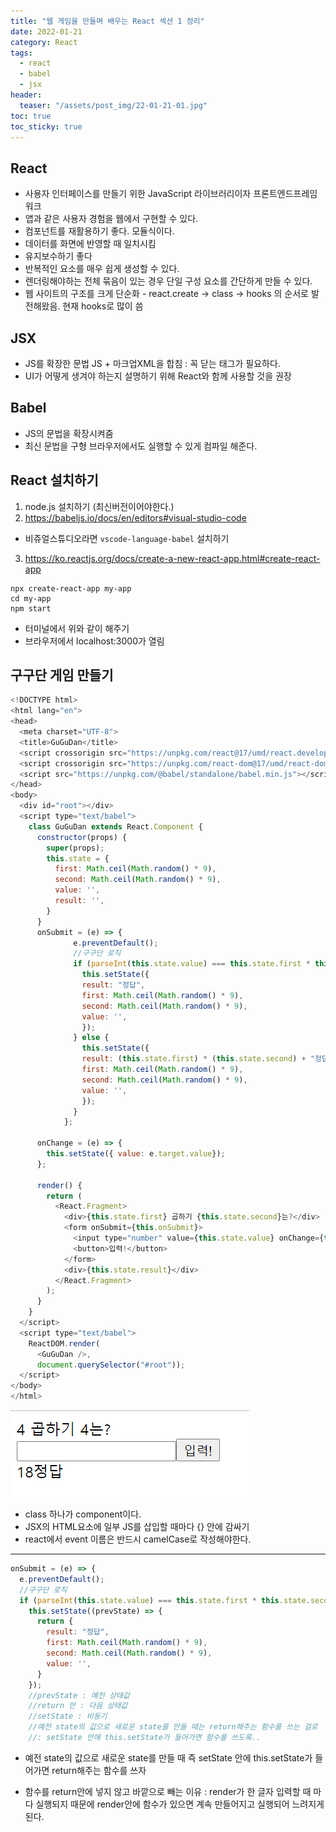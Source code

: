 ```yaml
---
title: "웹 게임을 만들며 배우는 React 섹션 1 정리"
date: 2022-01-21
category: React
tags:
  - react
  - babel
  - jsx 
header:
  teaser: "/assets/post_img/22-01-21-01.jpg"
toc: true 
toc_sticky: true
---
```



## React

- 사용자 인터페이스를 만들기 위한 JavaScript 라이브러리이자 프론트엔드프레임워크
- 앱과 같은 사용자 경험을 웹에서 구현할 수 있다.
- 컴포넌트를 재활용하기 좋다. 모듈식이다.
- 데이터를 화면에 반영할 때 일치시킴
- 유지보수하기 좋다
- 반복적인 요소를 매우 쉽게 생성할 수 있다.
- 렌더링해야하는 전체 묶음이 있는 경우 단일 구성 요소를 간단하게 만들 수 있다.
- 웹 사이트의 구조를 크게 단순화
​- react.create -> class -> hooks 의 순서로 발전해왔음. 현재 hooks로 많이 씀


## JSX

- JS를 확장한 문법 JS + 마크업XML을 합침 : 꼭 닫는 태그가 필요하다.
- UI가 어떻게 생겨야 하는지 설명하기 위해 React와 함께 사용할 것을 권장


## Babel

- JS의 문법을 확장시켜줌
- 최신 문법을 구형 브라우저에서도 실행할 수 있게 컴파일 해준다.



## React 설치하기

1. node.js 설치하기 (최신버전이어야한다.)
2. <https://babeljs.io/docs/en/editors#visual-studio-code>
  - 비쥬얼스튜디오라면 `vscode-language-babel` 설치하기
3. <https://ko.reactjs.org/docs/create-a-new-react-app.html#create-react-app>
``` node 
npx create-react-app my-app
cd my-app
npm start
``` 
  - 터미널에서 위와 같이 해주기
  - 브라우저에서 localhost:3000가 열림


## 구구단 게임 만들기
```js
<!DOCTYPE html>
<html lang="en">
<head>
  <meta charset="UTF-8">
  <title>GuGuDan</title>
  <script crossorigin src="https://unpkg.com/react@17/umd/react.development.js"></script>
  <script crossorigin src="https://unpkg.com/react-dom@17/umd/react-dom.development.js"></script>
  <script src="https://unpkg.com/@babel/standalone/babel.min.js"></script>
</head>
<body>
  <div id="root"></div>
  <script type="text/babel">
    class GuGuDan extends React.Component {
      constructor(props) {
        super(props);
        this.state = {
          first: Math.ceil(Math.random() * 9),
          second: Math.ceil(Math.random() * 9),
          value: '',
          result: '',
        }
      }
      onSubmit = (e) => {
              e.preventDefault();
              //구구단 로직
              if (parseInt(this.state.value) === this.state.first * this.state.second) {
                this.setState({
                result: "정답",
                first: Math.ceil(Math.random() * 9),
                second: Math.ceil(Math.random() * 9),
                value: '',
                });
              } else {
                this.setState({
                result: (this.state.first) * (this.state.second) + "정답",
                first: Math.ceil(Math.random() * 9),
                second: Math.ceil(Math.random() * 9),
                value: '',
                });
              }
            };
              
      onChange = (e) => {
        this.setState({ value: e.target.value});
      };

      render() {
        return (
          <React.Fragment>
            <div>{this.state.first} 곱하기 {this.state.second}는?</div>
            <form onSubmit={this.onSubmit}>
              <input type="number" value={this.state.value} onChange={this.onChange}/>
              <button>입력!</button>
            </form>
            <div>{this.state.result}</div>
          </React.Fragment>
        );
      }
    }
  </script>
  <script type="text/babel">
    ReactDOM.render(
      <GuGuDan />,
      document.querySelector("#root"));
  </script>
</body>
</html>
```
![result](\assets\post_img\22-01-22-01.png)<br>
- class 하나가 component이다. 
- JSX의 HTML요소에 일부 JS를 삽입할 때마다 {} 안에 감싸기
- react에서 event 이름은 반드시 camelCase로 작성해야한다. 

___

```js
onSubmit = (e) => {
  e.preventDefault();
  //구구단 로직
  if (parseInt(this.state.value) === this.state.first * this.state.second) {
    this.setState((prevState) => {
      return {
        result: "정답",
        first: Math.ceil(Math.random() * 9),
        second: Math.ceil(Math.random() * 9),
        value: '',
      }
    });
    //prevState : 예전 상태값
    //return 안 : 다음 상태값
    //setState : 비동기 
    //예전 state의 값으로 새로운 state를 만들 때는 return해주는 함수를 쓰는 걸로
    //: setState 안에 this.setState가 들어가면 함수를 쓰도록.. 
```
- 예전 state의 값으로 새로운 state를 만들 때 즉 setState 안에 this.setState가 들어가면 return해주는 함수를 쓰자


- 함수를 return안에 넣지 않고 바깥으로 빼는 이유
: render가 한 글자 입력할 때 마다 실행되지 때문에 render안에 함수가 있으면 계속 만들어지고 실행되어 느려지게된다.
